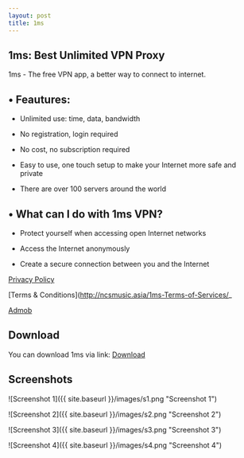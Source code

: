 ```yaml
---
layout: post
title: 1ms
---
```


## 1ms: Best Unlimited VPN Proxy
1ms - The free VPN app, a better way to connect to internet.


## • Feautures:

- Unlimited use: time, data, bandwidth

- No registration, login required

- No cost, no subscription required

- Easy to use, one touch setup to make your Internet more safe and private

- There are over 100 servers around the world


## • What can I do with 1ms VPN?

- Protect yourself when accessing open Internet networks

- Access the Internet anonymously

- Create a secure connection between you and the Internet


[Privacy Policy](http://ncsmusic.asia/1ms-Privacy-Policy/)


[Terms & Conditions](http://ncsmusic.asia/1ms-Terms-of-Services/_


[Admob](https://support.google.com/admob/answer/6128543?hl=en)

## Download

You can download 1ms via link: [Download](https://apps.apple.com/us/app/1ms-best-unlimited-vpn-proxy/id1513791838?ls=1)

## Screenshots

![Screenshot 1]({{ site.baseurl }}/images/s1.png "Screenshot 1")

![Screenshot 2]({{ site.baseurl }}/images/s2.png "Screenshot 2")

![Screenshot 3]({{ site.baseurl }}/images/s3.png "Screenshot 3")

![Screenshot 4]({{ site.baseurl }}/images/s4.png "Screenshot 4")